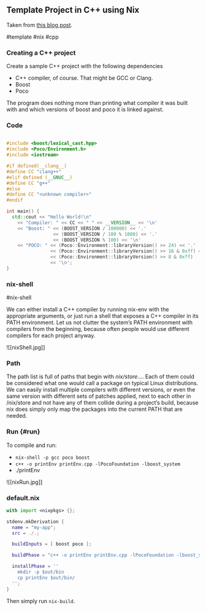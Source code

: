 

## Template Project in C++ using Nix 

Taken from [this blog post](https://blog.galowicz.de/2019/04/17/tutorial%5Fnix%5Fcpp%5Fsetup/).

#template #nix #cpp

### Creating a C++ project

Create a sample C++ project with the following dependencies

-   C++ compiler, of course. That might be GCC or Clang.
-   Boost
-   Poco

The program does nothing more than printing what compiler it was built with and which versions of boost and poco it is linked against.


### Code

```c++

#include <boost/lexical_cast.hpp>
#include <Poco/Environment.h>
#include <iostream>

#if defined(__clang__)
#define CC "clang++"
#elif defined (__GNUC__)
#define CC "g++"
#else
#define CC "<unknown compiler>"
#endif

int main() {
  std::cout << "Hello World!\n"
    << "Compiler: " << CC << " " << __VERSION__ << '\n'
    << "Boost: " << (BOOST_VERSION / 100000) << '.'
                 << (BOOST_VERSION / 100 % 1000) << '.'
                 << (BOOST_VERSION % 100) << '\n'
    << "POCO: " << (Poco::Environment::libraryVersion() >> 24) << '.'
                << (Poco::Environment::libraryVersion() >> 16 & 0xff) << '.'
                << (Poco::Environment::libraryVersion() >> 8 & 0xff)
                << '\n';
}
```


### nix-shell 
#nix-shell


We can either install a C++ compiler by running nix-env with the appropriate arguments, or just run a shell that exposes a C++ compiler in its PATH environment. Let us not clutter the system’s PATH environment with compilers from the beginning, because often people would use different compilers for each project anyway.

![[nixShell.jpg]]


### Path

The path list is full of paths that begin with _nix/store_.... Each of them could be considered what one would call a package on typical Linux distributions. We can easily install multiple compilers with different versions, or even the same version with different sets of patches applied, next to each other in /nix/store and not have any of them collide during a project’s build, because nix does simply only map the packages into the current PATH that are needed.


### Run {#run}

To compile and run:

-   `nix-shell -p gcc poco boost`
-   `c++ -o printEnv printEnv.cpp -lPocoFoundation -lboost_system`
-   ./printEnv

![[nixRun.jpg]]


### default.nix

```nix
with import <nixpkgs> {};

stdenv.mkDerivation {
  name = "my-app";
  src = ./.;

  buildInputs = [ boost poco ];

  buildPhase = "c++ -o printEnv printEnv.cpp -lPocoFoundation -lboost_system";

  installPhase = ''
    mkdir -p $out/bin
    cp printEnv $out/bin/
  '';
}
```

Then simply run `nix-build`.